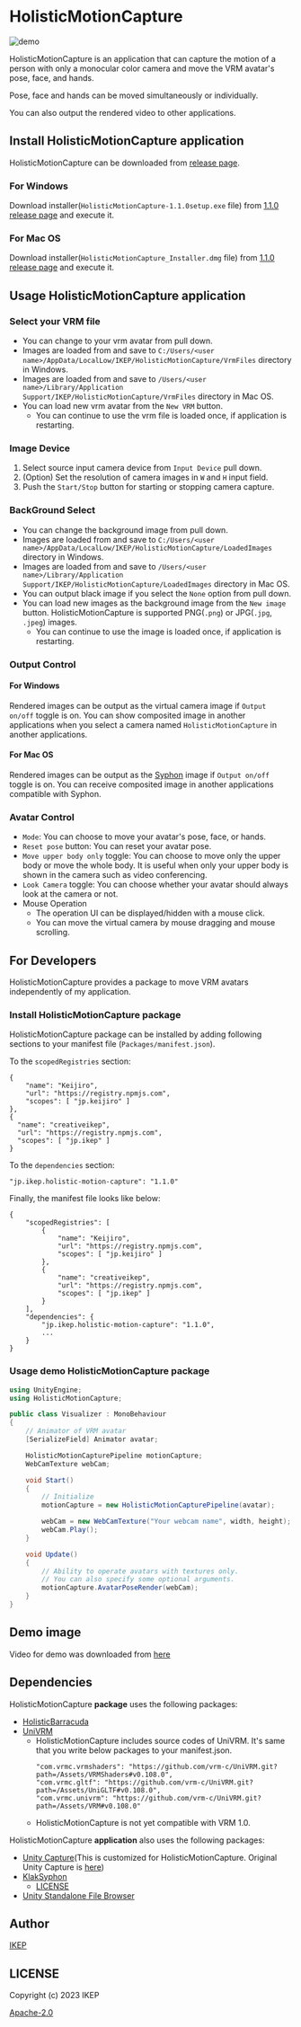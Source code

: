 # HolisticMotionCapture

![demo](https://user-images.githubusercontent.com/34697515/211329841-83ea990d-a597-44f1-a252-efaca8a38cb7.gif)

HolisticMotionCapture is an application that can capture the motion of a person with only a monocular color camera and move the VRM avatar's pose, face, and hands.

Pose, face and hands can be moved simultaneously or individually.

You can also output the rendered video to other applications.

## Install HolisticMotionCapture application

HolisticMotionCapture can be downloaded from [release page](https://github.com/creativeIKEP/HolisticMotionCapture/releases).

### For Windows

Download installer(`HolisticMotionCapture-1.1.0setup.exe` file) from [1.1.0 release page](https://github.com/creativeIKEP/HolisticMotionCapture/releases/tag/v1.1.0) and execute it.

### For Mac OS

Download installer(`HolisticMotionCapture_Installer.dmg` file) from [1.1.0 release page](https://github.com/creativeIKEP/HolisticMotionCapture/releases/tag/v1.1.0) and execute it.

## Usage HolisticMotionCapture application

### Select your VRM file

- You can change to your vrm avatar from pull down.
- Images are loaded from and save to `C:/Users/<user name>/AppData/LocalLow/IKEP/HolisticMotionCapture/VrmFiles` directory in Windows.
- Images are loaded from and save to `/Users/<user name>/Library/Application Support/IKEP/HolisticMotionCapture/VrmFiles` directory in Mac OS.
- You can load new vrm avatar from the `New VRM` button.
  - You can continue to use the vrm file is loaded once, if application is restarting.

### Image Device

1. Select source input camera device from `Input Device` pull down.
2. (Option) Set the resolution of camera images in `W` and `H` input field.
3. Push the `Start/Stop` button for starting or stopping camera capture.

### BackGround Select

- You can change the background image from pull down.
- Images are loaded from and save to `C:/Users/<user name>/AppData/LocalLow/IKEP/HolisticMotionCapture/LoadedImages` directory in Windows.
- Images are loaded from and save to `/Users/<user name>/Library/Application Support/IKEP/HolisticMotionCapture/LoadedImages` directory in Mac OS.
- You can output black image if you select the `None` option from pull down.
- You can load new images as the background image from the `New image` button.
  HolisticMotionCapture is supported PNG(`.png`) or JPG(`.jpg`, `.jpeg`) images.
  - You can continue to use the image is loaded once, if application is restarting.

### Output Control

#### For Windows

Rendered images can be output as the virtual camera image if `Output on/off` toggle is on.
You can show composited image in another applications when you select a camera named `HolisticMotionCapture` in another applications.

#### For Mac OS

Rendered images can be output as the [Syphon](https://syphon.info/) image if `Output on/off` toggle is on.
You can receive composited image in another applications compatible with Syphon.

### Avatar Control

- `Mode`: You can choose to move your avatar's pose, face, or hands.
- `Reset pose` button: You can reset your avatar pose.
- `Move upper body only` toggle: You can choose to move only the upper body or move the whole body. It is useful when only your upper body is shown in the camera such as video conferencing.
- `Look Camera` toggle: You can choose whether your avatar should always look at the camera or not.
- Mouse Operation
  - The operation UI can be displayed/hidden with a mouse click.
  - You can move the virtual camera by mouse dragging and mouse scrolling.

## For Developers

HolisticMotionCapture provides a package to move VRM avatars independently of my application.

### Install HolisticMotionCapture package

HolisticMotionCapture package can be installed by adding following sections to your manifest file (`Packages/manifest.json`).

To the `scopedRegistries` section:

```
{
    "name": "Keijiro",
    "url": "https://registry.npmjs.com",
    "scopes": [ "jp.keijiro" ]
},
{
  "name": "creativeikep",
  "url": "https://registry.npmjs.com",
  "scopes": [ "jp.ikep" ]
}
```

To the `dependencies` section:

```
"jp.ikep.holistic-motion-capture": "1.1.0"
```

Finally, the manifest file looks like below:

```
{
    "scopedRegistries": [
        {
            "name": "Keijiro",
            "url": "https://registry.npmjs.com",
            "scopes": [ "jp.keijiro" ]
        },
        {
            "name": "creativeikep",
            "url": "https://registry.npmjs.com",
            "scopes": [ "jp.ikep" ]
        }
    ],
    "dependencies": {
        "jp.ikep.holistic-motion-capture": "1.1.0",
        ...
    }
}
```

### Usage demo HolisticMotionCapture package

```cs
using UnityEngine;
using HolisticMotionCapture;

public class Visualizer : MonoBehaviour
{
    // Animator of VRM avatar
    [SerializeField] Animator avatar;

    HolisticMotionCapturePipeline motionCapture;
    WebCamTexture webCam;

    void Start()
    {
        // Initialize
        motionCapture = new HolisticMotionCapturePipeline(avatar);

        webCam = new WebCamTexture("Your webcam name", width, height);
        webCam.Play();
    }

    void Update()
    {
        // Ability to operate avatars with textures only.
        // You can also specify some optional arguments.
        motionCapture.AvatarPoseRender(webCam);
    }
}

```

## Demo image

Video for demo was downloaded from [here](https://www.pexels.com/ja-jp/video/5089491/)

## Dependencies

HolisticMotionCapture **package** uses the following packages:

- [HolisticBarracuda](https://github.com/creativeIKEP/HolisticBarracuda)
- [UniVRM](https://github.com/vrm-c/UniVRM)
  - HolisticMotionCapture includes source codes of UniVRM. It's same that you write below packages to your manifest.json.
    ```
    "com.vrmc.vrmshaders": "https://github.com/vrm-c/UniVRM.git?path=/Assets/VRMShaders#v0.108.0",
    "com.vrmc.gltf": "https://github.com/vrm-c/UniVRM.git?path=/Assets/UniGLTF#v0.108.0",
    "com.vrmc.univrm": "https://github.com/vrm-c/UniVRM.git?path=/Assets/VRM#v0.108.0"
    ```
  - HolisticMotionCapture is not yet compatible with VRM 1.0.

HolisticMotionCapture **application** also uses the following packages:

- [Unity Capture](https://github.com/creativeIKEP/UnityCapture/tree/HolisticMotionCaptureCamera)(This is customized for HolisticMotionCapture. Original Unity Capture is [here](https://github.com/schellingb/UnityCapture))
- [KlakSyphon](https://github.com/keijiro/KlakSyphon)
  - [LICENSE](/Syphon-LICENSE)
- [Unity Standalone File Browser](https://github.com/gkngkc/UnityStandaloneFileBrowser)

## Author

[IKEP](https://ikep.jp)

## LICENSE

Copyright (c) 2023 IKEP

[Apache-2.0](/LICENSE.md)
